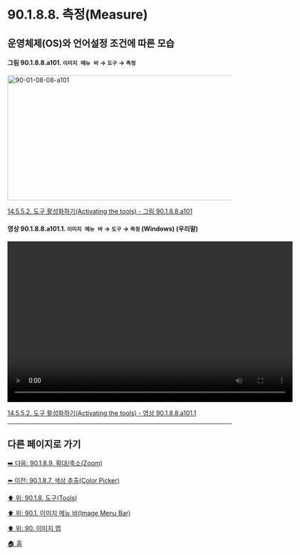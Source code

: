 # 90.1.8.8. 측정(Measure)
## 운영체제(OS)와 언어설정 조건에 따른 모습

<a id="90-01-08-08-a101"></a>

#### 그림 90.1.8.8.a101. `이미지 메뉴 바` → `도구` → `측정`
<img width="540" height="280" alt="90-01-08-08-a101" src="https://github.com/wonder13662/gimp/assets/15767104/ad75f4d0-0250-4560-870b-f55a03b27b90" />

[14.5.5.2. 도구 활성화하기(Activating the tools) - 그림 90.1.8.8.a101](./14-05-05-02-activating_the_tool.md#90-01-08-08-a101)

<a id="90-01-08-08-a101-01"></a>

#### 영상 90.1.8.8.a101.1. `이미지 메뉴 바` → `도구` → `측정` (Windows) (우리말)
<video controls="controls" width="640" height="360" src="https://github.com/wonder13662/gimp/assets/15767104/adc808c0-6b4f-4be2-9a1a-12f90aa4f0a9"></video>

[14.5.5.2. 도구 활성화하기(Activating the tools) - 영상 90.1.8.8.a101.1](./14-05-05-02-activating_the_tool.md#90-01-08-08-a101-01)

***

## 다른 페이지로 가기

[➡️ 다음: 90.1.8.9. 확대/축소(Zoom)](./90-01-08-09-zoom.md)

[⬅️ 이전: 90.1.8.7. 색상 추출(Color Picker)](./90-01-08-07-color_picker.md)

[⬆️ 위: 90.1.8. 도구(Tools)](./90-01-08-00-tools.md)

[⬆️ 위: 90.1. 이미지 메뉴 바(Image Menu Bar)](./90-01-00-image-menu-bar.md)

[⬆️ 위: 90. 이미지 맵](./90-00-image-map.md)

[🏠 홈](./00-home.md)

